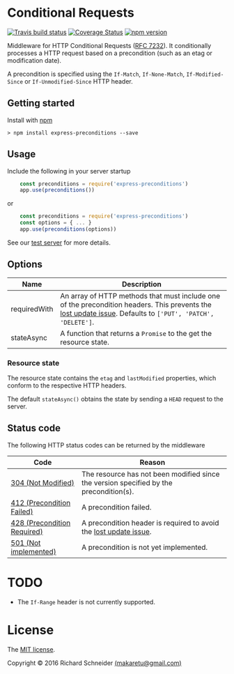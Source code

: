 # Conditional Requests

[![Travis build status](https://travis-ci.org/richardschneider/express-conditional-request.svg)](https://travis-ci.org/richardschneider/express-conditional-request)
[![Coverage Status](https://coveralls.io/repos/github/richardschneider/express-conditional-request/badge.svg?branch=master)](https://coveralls.io/github/richardschneider/express-conditional-request?branch=master) 
 [![npm version](https://badge.fury.io/js/express-conditional-request.svg)](https://badge.fury.io/js/express-conditional-request) 
 
Middleware for HTTP Conditional Requests ([RFC 7232](https://tools.ietf.org/html/rfc7232)).
It conditionally processes a HTTP request based on a precondition (such as an etag or modification date). 

A precondition is specified using the `If-Match`, `If-None-Match`, `If-Modified-Since` or `If-Unmodified-Since` HTTP header. 

## Getting started

Install with [npm](http://blog.npmjs.org/post/85484771375/how-to-install-npm)

    > npm install express-preconditions --save

## Usage

Include the following in your server startup

````javascript
    const preconditions = require('express-preconditions')
    app.use(preconditions())
````
or
````javascript
    const preconditions = require('express-preconditions')
    const options = { ... }
    app.use(preconditions(options))
````

See our [test server](https://github.com/richardschneider/express-conditional-request/blob/master/test/server.js) for more details.
## Options

Name | Description
---- | -----------
requiredWith | An array of HTTP methods that must include one of the precondition headers.  This prevents the [lost update issue](https://en.wikipedia.org/wiki/Concurrency_control).  Defaults to `['PUT', 'PATCH', 'DELETE']`.
stateAsync | A function that returns a `Promise` to the get the resource state.

### Resource state

The resource state contains the `etag` and `lastModified` properties, which conform to the respective HTTP headers.

The default `stateAsync()` obtains the state by sending a `HEAD` request to the server.

## Status code

The following HTTP status codes can be returned by the middleware

Code | Reason
---- | ------
[304 (Not Modified)](https://tools.ietf.org/html/rfc7232#section-4.1) | The resource has not been modified since the version specified by the precondition(s).
[412 (Precondition Failed)](https://tools.ietf.org/html/rfc7232#section-4.2) | A precondition failed.
[428 (Precondition Required)](https://tools.ietf.org/html/rfc6585#section-3) | A precondition header is required to avoid the [lost update issue](https://en.wikipedia.org/wiki/Concurrency_control).
[501 (Not implemented)](https://tools.ietf.org/html/rfc7231#section-6.6.2s) | A precondition is not yet implemented.
# TODO

* The `If-Range` header is not currently supported.


# License
The [MIT license](LICENSE).

Copyright © 2016 Richard Schneider [(makaretu@gmail.com)](mailto:makaretu@gmail.com?subject=express-conditional-request)
